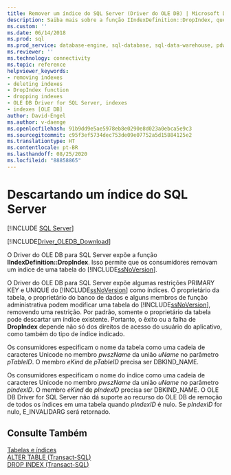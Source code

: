 ```yaml
---
title: Remover um índice do SQL Server (Driver do OLE DB) | Microsoft Docs
description: Saiba mais sobre a função IIndexDefinition::DropIndex, que permite aos consumidores remover um índice de uma tabela do SQL Server.
ms.custom: ''
ms.date: 06/14/2018
ms.prod: sql
ms.prod_service: database-engine, sql-database, sql-data-warehouse, pdw
ms.reviewer: ''
ms.technology: connectivity
ms.topic: reference
helpviewer_keywords:
- removing indexes
- deleting indexes
- DropIndex function
- dropping indexes
- OLE DB Driver for SQL Server, indexes
- indexes [OLE DB]
author: David-Engel
ms.author: v-daenge
ms.openlocfilehash: 91b9dd9e5ae5978eb8e0290e8d023a0ebca5e9c3
ms.sourcegitcommit: c95f3ef5734dec753de09e07752a5d15884125e2
ms.translationtype: HT
ms.contentlocale: pt-BR
ms.lasthandoff: 08/25/2020
ms.locfileid: "88858865"
---
```

# <a name="dropping-a-sql-server-index"></a>Descartando um índice do SQL Server
[!INCLUDE [SQL Server](../../../includes/applies-to-version/sql-asdb-asdbmi-asa-pdw.md)]

[!INCLUDE[Driver_OLEDB_Download](../../../includes/driver_oledb_download.md)]

  O Driver do OLE DB para SQL Server expõe a função **IIndexDefinition::DropIndex**. Isso permite que os consumidores removam um índice de uma tabela do [!INCLUDE[ssNoVersion](../../../includes/ssnoversion-md.md)].  
  
 O Driver do OLE DB para SQL Server expõe algumas restrições PRIMARY KEY e UNIQUE do [!INCLUDE[ssNoVersion](../../../includes/ssnoversion-md.md)] como índices. O proprietário da tabela, o proprietário do banco de dados e alguns membros de função administrativa podem modificar uma tabela do [!INCLUDE[ssNoVersion](../../../includes/ssnoversion-md.md)], removendo uma restrição. Por padrão, somente o proprietário da tabela pode descartar um índice existente. Portanto, o êxito ou a falha de **DropIndex** depende não só dos direitos de acesso do usuário do aplicativo, como também do tipo de índice indicado.  
  
 Os consumidores especificam o nome da tabela como uma cadeia de caracteres Unicode no membro *pwszName* da união *uName* no parâmetro *pTableID*. O membro *eKind* de *pTableID* precisa ser DBKIND_NAME.  
  
 Os consumidores especificam o nome do índice como uma cadeia de caracteres Unicode no membro *pwszName* da união *uName* no parâmetro *pIndexID*. O membro *eKind* de *pIndexID* precisa ser DBKIND_NAME. O OLE DB Driver for SQL Server não dá suporte ao recurso do OLE DB de remoção de todos os índices em uma tabela quando *pIndexID* é nulo. Se *pIndexID* for nulo, E_INVALIDARG será retornado.  
  
## <a name="see-also"></a>Consulte Também  
 [Tabelas e índices](../../oledb/ole-db-tables-indexes/tables-and-indexes.md)   
 [ALTER TABLE &#40;Transact-SQL&#41;](../../../t-sql/statements/alter-table-transact-sql.md)   
 [DROP INDEX &#40;Transact-SQL&#41;](../../../t-sql/statements/drop-index-transact-sql.md)  
  
  
